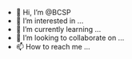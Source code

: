 - 👋 Hi, I’m @BCSP
- 👀 I’m interested in ...
- 🌱 I’m currently learning ...
- 💞️ I’m looking to collaborate on ...
- 📫 How to reach me ...

<!---
BCSP/BCSP is a ✨ special ✨ repository because its `README.md` (this file) appears on your GitHub profile.
You can click the Preview link to take a look at your changes.
--->
